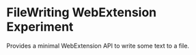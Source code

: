 # FileWriting WebExtension Experiment

Provides a minimal WebExtension API to write some text to a file.
